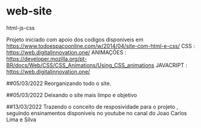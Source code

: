 # web-site
html-js-css

Projeto iniciado com apoio dos codigos disponiveis em https://www.todoespacoonline.com/w/2014/04/site-com-html-e-css/
CSS : https://web.digitalinnovation.one/
ANIMAÇÕES : https://developer.mozilla.org/pt-BR/docs/Web/CSS/CSS_Animations/Using_CSS_animations
JAVACRIPT : https://web.digitalinnovation.one/

##05/03/2022
Reorganizando todo o site.

##05/03/2022
Deixando o site mais limpo e objetivo

##13/03/2022 Trazendo o conceito de resposividade para o projeto , seguindo ensinamentos disponiveis no youtube no canal do Joao Carlos Lima e Silva